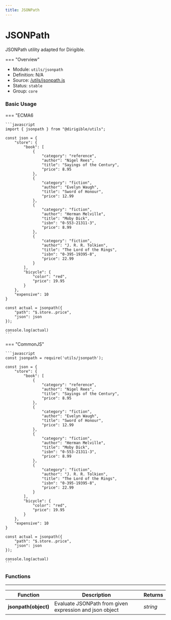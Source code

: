 ```yaml
---
title: JSONPath
---
```


JSONPath
===

JSONPath utility adapted for Dirigible.

=== "Overview"
- Module: `utils/jsonpath`
- Definition: N/A
- Source: [/utils/jsonpath.js](https://github.com/eclipse/dirigible/blob/master/components/api-utils/src/main/resources/META-INF/dirigible/utils/jsonpath.js)
- Status: `stable`
- Group: `core`

### Basic Usage

=== "ECMA6

    ```javascript
    import { jsonpath } from "@dirigible/utils";

    const json = {
        "store": {
            "book": [
                {
                    "category": "reference",
                    "author": "Nigel Rees",
                    "title": "Sayings of the Century",
                    "price": 8.95
                },
                {
                    "category": "fiction",
                    "author": "Evelyn Waugh",
                    "title": "Sword of Honour",
                    "price": 12.99
                },
                {
                    "category": "fiction",
                    "author": "Herman Melville",
                    "title": "Moby Dick",
                    "isbn": "0-553-21311-3",
                    "price": 8.99
                },
                {
                    "category": "fiction",
                    "author": "J. R. R. Tolkien",
                    "title": "The Lord of the Rings",
                    "isbn": "0-395-19395-8",
                    "price": 22.99
                }
            ],
            "bicycle": {
                "color": "red",
                "price": 19.95
            }
        },
        "expensive": 10
    }

    const actual = jsonpath({
        "path": "$.store..price",
        "json": json
    });

    console.log(actual)
    ```

=== "CommonJS"

    ```javascript
    const jsonpath = require('utils/jsonpath');

    const json = {
        "store": {
            "book": [
                {
                    "category": "reference",
                    "author": "Nigel Rees",
                    "title": "Sayings of the Century",
                    "price": 8.95
                },
                {
                    "category": "fiction",
                    "author": "Evelyn Waugh",
                    "title": "Sword of Honour",
                    "price": 12.99
                },
                {
                    "category": "fiction",
                    "author": "Herman Melville",
                    "title": "Moby Dick",
                    "isbn": "0-553-21311-3",
                    "price": 8.99
                },
                {
                    "category": "fiction",
                    "author": "J. R. R. Tolkien",
                    "title": "The Lord of the Rings",
                    "isbn": "0-395-19395-8",
                    "price": 22.99
                }
            ],
            "bicycle": {
                "color": "red",
                "price": 19.95
            }
        },
        "expensive": 10
    }

    const actual = jsonpath({
        "path": "$.store..price",
        "json": json
    });

    console.log(actual)
    ```

### Functions

---

Function     | Description | Returns
------------ | ----------- | --------
**jsonpath(object)**   | Evaluate JSONPath from given expression and json object | *string*
